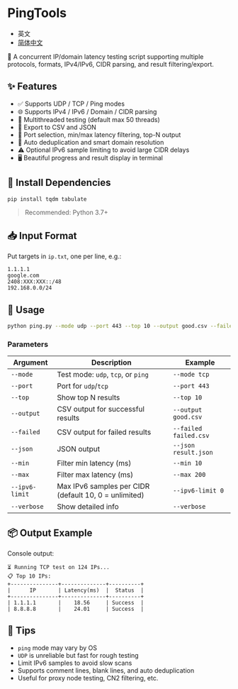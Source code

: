 # PingTools

- 英文
- [简体中文](./README_CN.md)

🎯 A concurrent IP/domain latency testing script supporting multiple protocols, formats, IPv4/IPv6, CIDR parsing, and result filtering/export.

## ✨ Features

- ✅ Supports UDP / TCP / Ping modes  
- 🌐 Supports IPv4 / IPv6 / Domain / CIDR parsing  
- 🚀 Multithreaded testing (default max 50 threads)  
- 📂 Export to CSV and JSON  
- 🎯 Port selection, min/max latency filtering, top-N output  
- 🧠 Auto deduplication and smart domain resolution  
- ⚠️ Optional IPv6 sample limiting to avoid large CIDR delays  
- 🖥️ Beautiful progress and result display in terminal  

## 🔧 Install Dependencies

```bash
pip install tqdm tabulate
```

> Recommended: Python 3.7+

## 📥 Input Format

Put targets in `ip.txt`, one per line, e.g.:

```
1.1.1.1
google.com
2408:XXX:XXX::/48
192.168.0.0/24
```

## 🚀 Usage

```bash
python ping.py --mode udp --port 443 --top 10 --output good.csv --failed bad.csv --json good.json --min 10 --max 200
```

### Parameters

| Argument | Description | Example |
|----------|-------------|---------|
| `--mode` | Test mode: `udp`, `tcp`, or `ping` | `--mode tcp` |
| `--port` | Port for `udp`/`tcp` | `--port 443` |
| `--top` | Show top N results | `--top 10` |
| `--output` | CSV output for successful results | `--output good.csv` |
| `--failed` | CSV output for failed results | `--failed failed.csv` |
| `--json` | JSON output | `--json result.json` |
| `--min` | Filter min latency (ms) | `--min 10` |
| `--max` | Filter max latency (ms) | `--max 200` |
| `--ipv6-limit` | Max IPv6 samples per CIDR (default 10, 0 = unlimited) | `--ipv6-limit 0` |
| `--verbose` | Show detailed info | `--verbose` |

## 📦 Output Example

Console output:

```
⏳ Running TCP test on 124 IPs...
📋 Top 10 IPs:
+---------------+--------------+----------+
|      IP       | Latency(ms)  |  Status  |
+---------------+--------------+----------+
| 1.1.1.1       |    18.56     | Success  |
| 8.8.8.8       |    24.01     | Success  |
```

## 🧠 Tips

- `ping` mode may vary by OS
- `UDP` is unreliable but fast for rough testing
- Limit IPv6 samples to avoid slow scans
- Supports comment lines, blank lines, and auto deduplication
- Useful for proxy node testing, CN2 filtering, etc.

